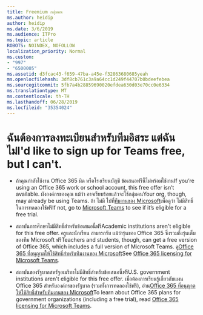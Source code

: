 ```yaml
---
title: Freemium กลุ่มคน
ms.author: heidip
author: heidip
ms.date: 3/6/2019
ms.audience: ITPro
ms.topic: article
ROBOTS: NOINDEX, NOFOLLOW
localization_priority: Normal
ms.custom:
- "997"
- "6500005"
ms.assetid: d3fcac43-f659-47ba-a45e-f32863680685yeah
ms.openlocfilehash: 3df8cb761c3a9a64cc1d249f44707b0bdeefebea
ms.sourcegitcommit: 5fb7a4b28859690020efdea630d03e70cc0e6334
ms.translationtype: MT
ms.contentlocale: th-TH
ms.lasthandoff: 06/28/2019
ms.locfileid: "35354024"
---
```

# <a name="id-like-to-sign-up-for-teams-free-but-i-cant"></a><span data-ttu-id="4d6a7-102">ฉันต้องการลงทะเบียนสำหรับทีมอิสระ แต่ฉันไม่</span><span class="sxs-lookup"><span data-stu-id="4d6a7-102">I'd like to sign up for Teams free, but I can't.</span></span>

- <span data-ttu-id="4d6a7-103">ถ้าคุณกำลังใช้งาน Office 365 ผิด หรือโรงเรียนบัญชี ข้อเสนอฟรีนี้ไม่พร้อมใช้งาน</span><span class="sxs-lookup"><span data-stu-id="4d6a7-103">If you’re using an Office 365 work or school account, this free offer isn’t available.</span></span> <span data-ttu-id="4d6a7-104">ผังองค์กรของคุณ แม้ว่า อาจเรียบร้อยแล้วจะใช้กลุ่มคน</span><span class="sxs-lookup"><span data-stu-id="4d6a7-104">Your org, though, may already be using Teams.</span></span> <span data-ttu-id="4d6a7-105">ถ้า ไม่มี ไปที่[ทีมงานของ Microsoft](https://products.office.com/microsoft-teams/group-chat-software)เพื่อดูว่า ไม่มีสิทธิ์ในการทดลองใช้ฟรี</span><span class="sxs-lookup"><span data-stu-id="4d6a7-105">If not, go to [Microsoft Teams](https://products.office.com/microsoft-teams/group-chat-software) to see if it’s eligible for a free trial.</span></span>

- <span data-ttu-id="4d6a7-106">สถาบันการศึกษาไม่มีสิทธิ์สำหรับข้อเสนอนี้ฟรี</span><span class="sxs-lookup"><span data-stu-id="4d6a7-106">Academic institutions aren't eligible for this free offer.</span></span> <span data-ttu-id="4d6a7-107">ครูและนักเรียน สามารถรับ แม้ว่ารุ่นของ Office 365 ซึ่งรวมถึงรุ่นเต็มของทีม Microsoft ฟรี</span><span class="sxs-lookup"><span data-stu-id="4d6a7-107">Teachers and students, though, can get a free version of Office 365, which includes a full version of Microsoft Teams.</span></span> <span data-ttu-id="4d6a7-108">ดู[Office 365 ที่อนุญาตให้ใช้สิทธิ์สำหรับทีมงานของ Microsoft](https://docs.microsoft.com/microsoftteams/office-365-licensing)</span><span class="sxs-lookup"><span data-stu-id="4d6a7-108">See [Office 365 licensing for Microsoft Teams](https://docs.microsoft.com/microsoftteams/office-365-licensing).</span></span>

- <span data-ttu-id="4d6a7-109">สถาบันของรัฐบาลสหรัฐอเมริกาไม่มีสิทธิ์สำหรับข้อเสนอนี้ฟรี</span><span class="sxs-lookup"><span data-stu-id="4d6a7-109">U.S. government institutions aren't eligible for this free offer.</span></span> <span data-ttu-id="4d6a7-110">เมื่อต้องการเรียนรู้เกี่ยวกับแผน Office 365 สำหรับองค์กรของรัฐบาล (รวมทั้งการทดลองใช้ฟรี), อ่าน[Office 365 ที่อนุญาตให้ใช้สิทธิ์สำหรับทีมงานของ Microsoft](https://docs.microsoft.com/microsoftteams/office-365-licensing)</span><span class="sxs-lookup"><span data-stu-id="4d6a7-110">To learn about Office 365 plans for government organizations (including a free trial), read [Office 365 licensing for Microsoft Teams](https://docs.microsoft.com/microsoftteams/office-365-licensing).</span></span>
